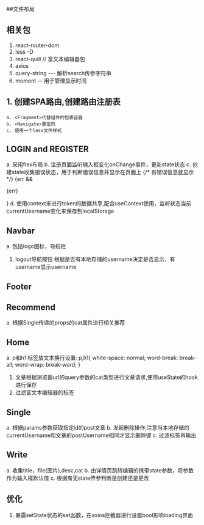##文件布局

## 相关包
  1. react-router-dom
  2. less -D
  3. react-quill // 富文本编辑器包
  4. axios
  5. query-string --- 解析search传参字符串
  6. moment -- 用于管理显示时间

## 1. 创建SPA路由,创建路由注册表
    a. <Fragment>代替组件的包裹容器
    b. <Navigate>重定向
    c. 使用一个less文件样式

## LOGIN and REGISTER
  a. 采用flex布局
  b. 注册页面监听输入框变化onChange事件，更新state状态
  c. 创建state收集错误状态，用于判断错误信息并显示在页面上
  {/* 有错误信息就显示 */}
        {err && <p>{err}</p>}
  d. 使用context来进行token的数据共享,配合useContext使用，监听状态当前currentUsername变化来保存到localStorage

## Navbar
  a. 包括logo图标，导航栏
  1. logout导航按钮 根据是否有本地存储的username决定是否显示，有username显示username

## Footer
## Recommend
  a. 根据Single传递的props的cat属性进行相关推荐

## Home
  a. p和h1 标签放文本换行设置:
  p,h1{
    white-space: normal;
    word-break: break-all;
    word-wrap: break-word;
  }
  1. 文章根据浏览器url的query参数的cat类型进行文章请求,使用useState的hook进行保存
  2. 过滤富文本编辑器的标签

## Single
  a. 根据params参数获取指定id的post文章
  b. 发起删除操作,注意当本地存储的currentUsername和文章的postUsername相同才显示删除键
  c. 过滤标签再输出

## Write
  a. 收集title，file(图片),desc,cat
  b. 由详情页跳转编辑的携带state参数，将参数作为输入框默认值
  c. 根据有无state传参判断是创建还是更改

## 优化
  1. 暴露setState状态的set函数，在axios拦截器进行设置bool影响loading界面